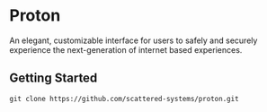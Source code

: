 # Proton

An elegant, customizable interface for users to safely and securely experience the next-generation of internet based
experiences.

## Getting Started

    git clone https://github.com/scattered-systems/proton.git

